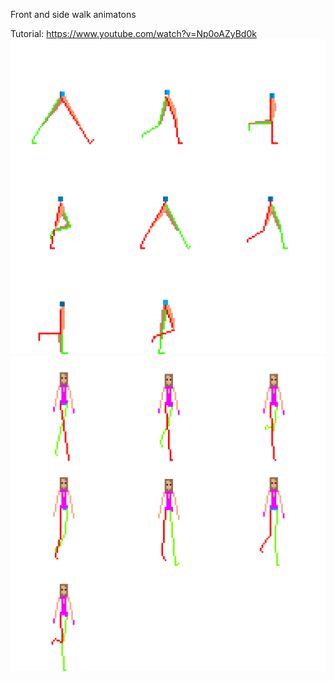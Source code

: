 Front and side walk animatons

Tutorial: https://www.youtube.com/watch?v=Np0oAZyBd0k
![](https://github.com/TutorialDoctor/Piskel-Art/blob/master/Anims/Walk/anim_walk_side.png?raw=true)
![](https://github.com/TutorialDoctor/Piskel-Art/blob/master/Anims/Walk/anim_walk_front.png?raw=true)
